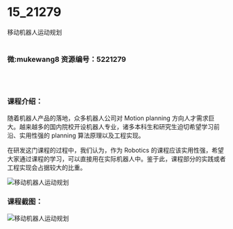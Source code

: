 # 15_21279
移动机器人运动规划
<br/></br>
<h3>微:mukewang8 资源编号：5221279</h3>
<br/></br>
<h3>课程介绍：</h3>
<p>随着机器人产品的落地，众多机器人公司对 Motion planning 方向人才需求巨大。越来越多的国内院校开设机器人专业，诸多本科生和研究生迫切希望学习前沿、实用性强的 planning 算法原理以及工程实现。</p>
<p>在研发这门课程的过程中，我们认为，作为 Robotics 的课程应该实用性强，希望大家通过课程的学习，可以直接用在实际机器人中。鉴于此，课程部分的实践或者工程实现会占据较大的比重。</p>
<p><img src="https://www.ko996.com/wp-content/uploads/img/2021/10/1-8-300x156.png" alt="移动机器人运动规划"></p>
<div class="info-desc">
<h3>课程截图：</h3>
<p><img src="https://www.ko996.com/wp-content/uploads/img/2021/10/2-6.png" alt="移动机器人运动规划"></p>


			
</div>
